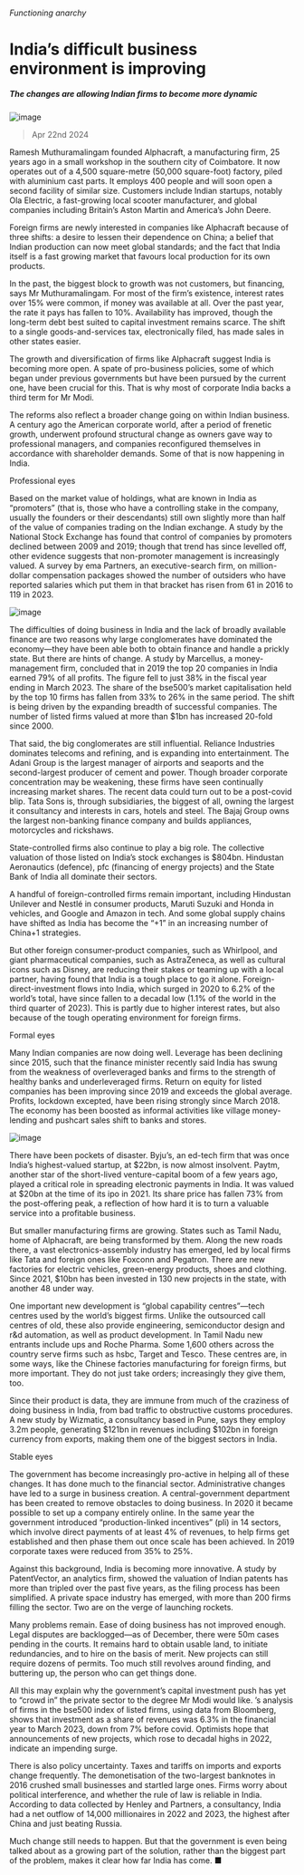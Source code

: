###### Functioning anarchy
# India’s difficult business environment is improving 
##### The changes are allowing Indian firms to become more dynamic 
![image](images/20240427_SRD003.jpg) 
> Apr 22nd 2024 
Ramesh Muthuramalingam founded Alphacraft, a manufacturing firm, 25 years ago in a small workshop in the southern city of Coimbatore. It now operates out of a 4,500 square-metre (50,000 square-foot) factory, piled with aluminium cast parts. It employs 400 people and will soon open a second facility of similar size. Customers include Indian startups, notably Ola Electric, a fast-growing local scooter manufacturer, and global companies including Britain’s Aston Martin and America’s John Deere. 
Foreign firms are newly interested in companies like Alphacraft because of three shifts: a desire to lessen their dependence on China; a belief that Indian production can now meet global standards; and the fact that India itself is a fast growing market that favours local production for its own products. 
In the past, the biggest block to growth was not customers, but financing, says Mr Muthuramalingam. For most of the firm’s existence, interest rates over 15% were common, if money was available at all. Over the past year, the rate it pays has fallen to 10%. Availability has improved, though the long-term debt best suited to capital investment remains scarce. The shift to a single goods-and-services tax, electronically filed, has made sales in other states easier. 
The growth and diversification of firms like Alphacraft suggest India is becoming more open. A spate of pro-business policies, some of which began under previous governments but have been pursued by the current one, have been crucial for this. That is why most of corporate India backs a third term for Mr Modi. 

The reforms also reflect a broader change going on within Indian business. A century ago the American corporate world, after a period of frenetic growth, underwent profound structural change as owners gave way to professional managers, and companies reconfigured themselves in accordance with shareholder demands. Some of that is now happening in India.
Professional eyes
Based on the market value of holdings, what are known in India as “promoters” (that is, those who have a controlling stake in the company, usually the founders or their descendants) still own slightly more than half of the value of companies trading on the Indian exchange. A study by the National Stock Exchange has found that control of companies by promoters declined between 2009 and 2019; though that trend has since levelled off, other evidence suggests that non-promoter management is increasingly valued. A survey by ema Partners, an executive-search firm, on million-dollar compensation packages showed the number of outsiders who have reported salaries which put them in that bracket has risen from 61 in 2016 to 119 in 2023. 
![image](images/20240427_SRC665.png) 

The difficulties of doing business in India and the lack of broadly available finance are two reasons why large conglomerates have dominated the economy—they have been able both to obtain finance and handle a prickly state. But there are hints of change. A study by Marcellus, a money-management firm, concluded that in 2019 the top 20 companies in India earned 79% of all profits. The figure fell to just 38% in the fiscal year ending in March 2023. The share of the bse500’s market capitalisation held by the top 10 firms has fallen from 33% to 26% in the same period. The shift is being driven by the expanding breadth of successful companies. The number of listed firms valued at more than $1bn has increased 20-fold since 2000. 
That said, the big conglomerates are still influential. Reliance Industries dominates telecoms and refining, and is expanding into entertainment. The Adani Group is the largest manager of airports and seaports and the second-largest producer of cement and power. Though broader corporate concentration may be weakening, these firms have seen continually increasing market shares. The recent data could turn out to be a post-covid blip. Tata Sons is, through subsidiaries, the biggest of all, owning the largest it consultancy and interests in cars, hotels and steel. The Bajaj Group owns the largest non-banking finance company and builds appliances, motorcycles and rickshaws. 
State-controlled firms also continue to play a big role. The collective valuation of those listed on India’s stock exchanges is $804bn. Hindustan Aeronautics (defence), pfc (financing of energy projects) and the State Bank of India all dominate their sectors. 
A handful of foreign-controlled firms remain important, including Hindustan Unilever and Nestlé in consumer products, Maruti Suzuki and Honda in vehicles, and Google and Amazon in tech. And some global supply chains have shifted as India has become the “+1” in an increasing number of China+1 strategies. 
But other foreign consumer-product companies, such as Whirlpool, and giant pharmaceutical companies, such as AstraZeneca, as well as cultural icons such as Disney, are reducing their stakes or teaming up with a local partner, having found that India is a tough place to go it alone. Foreign-direct-investment flows into India, which surged in 2020 to 6.2% of the world’s total, have since fallen to a decadal low (1.1% of the world in the third quarter of 2023). This is partly due to higher interest rates, but also because of the tough operating environment for foreign firms. 
Formal eyes
Many Indian companies are now doing well. Leverage has been declining since 2015, such that the finance minister recently said India has swung from the weakness of overleveraged banks and firms to the strength of healthy banks and underleveraged firms. Return on equity for listed companies has been improving since 2019 and exceeds the global average. Profits, lockdown excepted, have been rising strongly since March 2018. The economy has been boosted as informal activities like village money-lending and pushcart sales shift to banks and stores.
![image](images/20240427_SRC691.png) 

There have been pockets of disaster. Byju’s, an ed-tech firm that was once India’s highest-valued startup, at $22bn, is now almost insolvent. Paytm, another star of the short-lived venture-capital boom of a few years ago, played a critical role in spreading electronic payments in India. It was valued at $20bn at the time of its ipo in 2021. Its share price has fallen 73% from the post-offering peak, a reflection of how hard it is to turn a valuable service into a profitable business. 
But smaller manufacturing firms are growing. States such as Tamil Nadu, home of Alphacraft, are being transformed by them. Along the new roads there, a vast electronics-assembly industry has emerged, led by local firms like Tata and foreign ones like Foxconn and Pegatron. There are new factories for electric vehicles, green-energy products, shoes and clothing. Since 2021, $10bn has been invested in 130 new projects in the state, with another 48 under way. 
One important new development is “global capability centres”—tech centres used by the world’s biggest firms. Unlike the outsourced call centres of old, these also provide engineering, semiconductor design and r&amp;d automation, as well as product development. In Tamil Nadu new entrants include ups and Roche Pharma. Some 1,600 others across the country serve firms such as hsbc, Target and Tesco. These centres are, in some ways, like the Chinese factories manufacturing for foreign firms, but more important. They do not just take orders; increasingly they give them, too. 

Since their product is data, they are immune from much of the craziness of doing business in India, from bad traffic to obstructive customs procedures. A new study by Wizmatic, a consultancy based in Pune, says they employ 3.2m people, generating $121bn in revenues including $102bn in foreign currency from exports, making them one of the biggest sectors in India.
Stable eyes
The government has become increasingly pro-active in helping all of these changes. It has done much to  the financial sector. Administrative changes have led to a surge in business creation. A central-government department has been created to remove obstacles to doing business. In 2020 it became possible to set up a company entirely online. In the same year the government introduced “production-linked incentives” (pli) in 14 sectors, which involve direct payments of at least 4% of revenues, to help firms get established and then phase them out once scale has been achieved. In 2019 corporate taxes were reduced from 35% to 25%. 
Against this background, India is becoming more innovative. A study by PatentVector, an analytics firm, showed the valuation of Indian patents has more than tripled over the past five years, as the filing process has been simplified. A private space industry has emerged, with more than 200 firms filling the sector. Two are on the verge of launching rockets. 
Many problems remain. Ease of doing business has not improved enough. Legal disputes are backlogged—as of December, there were 50m cases pending in the courts. It remains hard to obtain usable land, to initiate redundancies, and to hire on the basis of merit. New projects can still require dozens of permits. Too much still revolves around finding, and buttering up, the person who can get things done. 
All this may explain why the government’s capital investment push has yet to “crowd in” the private sector to the degree Mr Modi would like. ’s analysis of firms in the bse500 index of listed firms, using data from Bloomberg, shows that investment as a share of revenues was 6.3% in the financial year to March 2023, down from 7% before covid. Optimists hope that announcements of new projects, which rose to decadal highs in 2022, indicate an impending surge.
There is also policy uncertainty. Taxes and tariffs on imports and exports change frequently. The demonetisation of the two-largest banknotes in 2016 crushed small businesses and startled large ones. Firms worry about political interference, and whether the rule of law is reliable in India. According to data collected by Henley and Partners, a consultancy, India had a net outflow of 14,000 millionaires in 2022 and 2023, the highest after China and just beating Russia. 
Much change still needs to happen. But that the government is even being talked about as a growing part of the solution, rather than the biggest part of the problem, makes it clear how far India has come. ■
